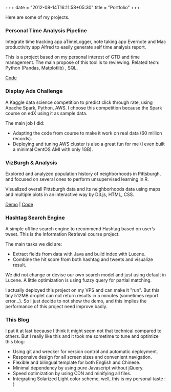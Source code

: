 +++
date = "2012-08-14T16:11:58+05:30"
title = "Portfolio"
+++

Here are some of my projects.

### Personal Time Analysis Pipeline

Integrate time tracking app aTimeLogger, note taking app Evernote and Mac productivity app Alfred to easily generate self time analysis report.

This is a project based on my personal interest of GTD and time management. The main propose of this tool is to reviewing. Related tech: Python (Pandas, Matplotlib) , SQL.

[Code](https://github.com/YujiShen/TimeReport)

### Display Ads Challenge

A Kaggle data science competition to predict click through rate, using Apache Spark, Python, AWS. I choose this competition because the Spark course on edX using it as sample data.

The main job I did:

- Adapting the code from course to make it work on real data (60 million records).
- Deploying and tuning AWS cluster is also a great fun for me (I even built a minimal CentOS AMI with only 1GB).

### VizBurgh & Analysis

Explored and analyzed population history of neighborhoods in Pittsburgh, and focused on several ones to perform unsupervised learning in R.

Visualized overall Pittsburgh data and its neighborhoods data using maps and multiple plots in an interactive way by D3.js, HTML, CSS.

[Demo](https://yuji.im/portfolios/vizburgh/) | [Code](https://github.com/YujiShen/Vizburgh)

### Hashtag Search Engine

A simple offline search engine to recommend Hashtag based on user’s tweet. This is the Information Retrieval course project.

The main tasks we did are:

- Extract fields from data with Java and build index with Lucene.
- Combine the hit score from both hashtag and tweets and visualize result.

We did not change or devise our own search model and just using default in Lucene. A little optimization is using fuzzy query for partial matching.

I actually deployed this project on my VPS and can make it "run". But this tiny 512MB droplet can not return results in 5 minutes (sometimes report error...). So I just decide to not show the demo, and this implies the performance of this project need improve badly.

### This Blog

I put it at last because I think it might seem not that technical compared to others. But I really like this and it took me sometime to tune and optimize this blog:

- Using git and wrecker for version control and automatic deployment.
- Responsive design for all screen sizes and convenient navigation.
- Flexible and bilingual template for both English and Chinese.
- Minimal dependency by using pure Javascript without jQuery.
- Speed optimization by using CDN and minifying all files.
- Integrating Solarized Light color scheme, well, this is my personal taste : )